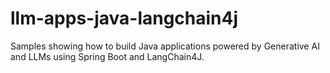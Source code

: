 # llm-apps-java-langchain4j
Samples showing how to build Java applications powered by Generative AI and LLMs using Spring Boot and LangChain4J.
